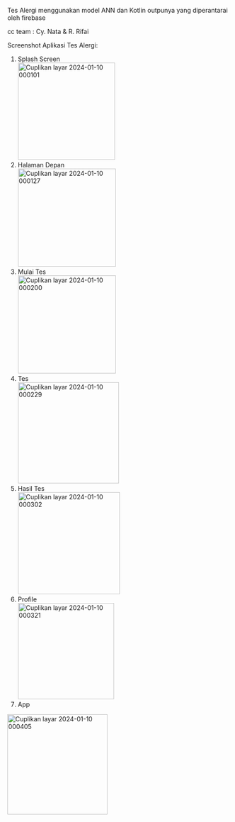 Tes Alergi menggunakan model ANN dan Kotlin outpunya yang diperantarai oleh firebase

cc team : Cy. Nata & R. Rifai

Screenshot Aplikasi Tes Alergi:

1. Splash Screen<br>
<img width="219" alt="Cuplikan layar 2024-01-10 000101" src="https://github.com/svjat4/Teler/assets/80803750/cb7afd9d-89e0-4190-8d2c-797e20a7d310"><br>
2. Halaman Depan <br>
<img width="221" alt="Cuplikan layar 2024-01-10 000127" src="https://github.com/svjat4/Teler/assets/80803750/fc02e80e-10a8-448a-b3d5-0b0675057aba"><br>
3. Mulai Tes <br>
<img width="221" alt="Cuplikan layar 2024-01-10 000200" src="https://github.com/svjat4/Teler/assets/80803750/0fbd4845-7e74-454d-98fc-7f97ab8d8311"><br>
4. Tes<br>
<img width="228" alt="Cuplikan layar 2024-01-10 000229" src="https://github.com/svjat4/Teler/assets/80803750/e60ca6c5-ba7c-4cd8-bda2-d8d3df280427"><br>
6. Hasil Tes<br>
<img width="230" alt="Cuplikan layar 2024-01-10 000302" src="https://github.com/svjat4/Teler/assets/80803750/7767a931-efee-4730-9cfd-6da698eadf84"><br>
7. Profile<br>
<img width="217" alt="Cuplikan layar 2024-01-10 000321" src="https://github.com/svjat4/Teler/assets/80803750/2c130f53-4662-484b-9fc2-09b62c8609cb"><br>
8. App<br>
<img width="226" alt="Cuplikan layar 2024-01-10 000405" src="https://github.com/svjat4/Teler/assets/80803750/7646e0aa-94a2-4595-a630-c504b3584855">


